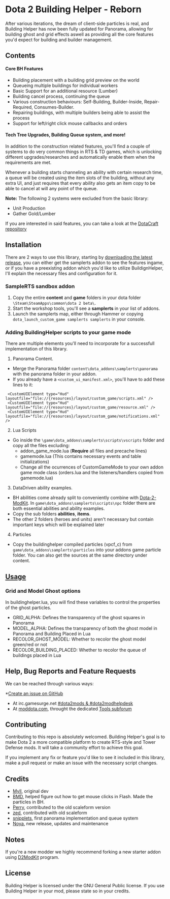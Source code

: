 # Dota 2 Building Helper - Reborn

After various iterations, the dream of client-side particles is real, and Building Helper has now been fully updated for Panorama, allowing for building ghost and grid effects aswell as providing all the core features you'd expect for building and builder management.

## Contents

#### Core BH Features

* Building placement with a building grid preview on the world
* Queueing multiple buildings for individual workers
* Basic Support for an additional resource (Lumber)
* Building cancel process, continuing the queue
* Various construction behaviours: Self-Building, Builder-Inside, Repair-Required, Consumes-Builder.
* Repairing buildings, with multiple builders being able to assist the process
* Support for left/right click mouse callbacks and orders

#### Tech Tree Upgrades, Building Queue system, and more!

In addition to the construction related features, you'll find a couple of systems to do very common things in RTS & TD games, which is unlocking different upgrades/researches and automatically enable them when the requirements are met. 

Whenever a building starts channeling an ability with certain research time, a queue will be created using the item slots of the building, without any extra UI, and just requires that every ability also gets an item copy to be able to cancel at will any point of the queue.

**Note:** The following 2 systems were excluded from the basic library:
- Unit Production
- Gather Gold/Lumber

If you are interested in said features, you can take a look at the [DotaCraft repository](https://github.com/MNoya/DotaCraft)

## Installation

There are 2 ways to use this library, starting by [downloading the latest release](https://github.com/stephenfournier/Dota-2-Building-Helper/releases), you can either get the samplerts addon to see the features ingame, or if you have a preexisting addon which you'd like to utilize BuildignHelper, I'll explain the necessary files and configuration for it.

### SampleRTS sandbox addon

1. Copy the entire **content** and **game** folders in your dota folder `\Steam\SteamApps\common\dota 2 beta\`.
2. Start the workshop tools, you'll see a **samplerts** in your list of addons.
3. Launch the samplerts map, either through Hammer or copying `dota_launch_custom_game samplerts samplerts` in your console.

### Adding BuildingHelper scripts to your game mode

There are multiple elements you'll need to incorporate for a successfull implementation of this library. 

1. Panorama Content.
  - Merge the Panorama folder `content\dota_addons\samplerts\panorama` with the panorama folder in your addon.
  - If you already have a `<custom_ui_manifest.xml>`, you'll have to add these lines to it:
  ```
   <CustomUIElement type="Hud" 	layoutfile="file://{resources}/layout/custom_game/scripts.xml" />
   <CustomUIElement type="Hud"  layoutfile="file://{resources}/layout/custom_game/resource.xml" />
   <CustomUIElement type="Hud"  layoutfile="file://{resources}/layout/custom_game/notifications.xml" />
  ```

2. Lua Scripts
  - Go inside the `\game\dota_addons\samplerts\scripts\vscripts` folder and copy all the files excluding:
    - addon_game_mode.lua (**Require** all files and precache lines)
    - gamemode.lua (This contains necessary events and table initializations)
    - Change all the ocurrences of CustomGameMode to your own addon game mode class (orders.lua and the listeners/handlers copied from gamemode.lua)

3. DataDriven ability examples.
  - BH abilities come already split to conveniently combine with [Dota-2-ModKit](https://github.com/stephenfournier/Dota-2-ModKit). In `game\dota_addons\samplerts\scripts\npc` folder there are both essential abilities and ability examples. 
  - Copy the sub folders **abilities**, **items**. 
  - The other 2 folders (heroes and units) aren't necessary but contain important keys which will be explained later
  
4. Particles
  - Copy the buildinghelper compiled particles (vpcf_c) from `game\dota_addons\samplerts\particles` into your addons game particle folder. You can also get the sources at the same directory under content.
 

## [Usage](https://github.com/stephenfournier/Dota-2-Building-Helper/wiki)

### Grid and Model Ghost options

In buildinghelper.lua, you will find these variables to control the properties of the ghost particles.

* GRID_ALPHA: Defines the transparency of the ghost squares in Panorama
* MODEL_ALPHA: Defines the transparency of both the ghost model in Panorama and Building Placed in Lua
* RECOLOR_GHOST_MODEL: Whether to recolor the ghost model green/red or not
* RECOLOR_BUILDING_PLACED: Whether to recolor the queue of buildings placed in Lua
  
## Help, Bug Reports and Feature Requests

We can be reached through various ways:

*[Create an issue on GitHub](https://github.com/Myll/Dota-2-Building-Helper/issues/new)
* At irc.gamesurge.net [#dota2mods & #dota2modhelpdesk](https://kiwiirc.com/client/irc.gamesurge.net/?#dota2mods,#dota2modhelpdesk)
* At [moddota.com](https://moddota.com/forums/), throught the dedicated [Tools subforum](https://moddota.com/forums/categories/tools)

## Contributing

Contributing to this repo is absolutely welcomed. Building Helper's goal is to make Dota 2 a more compatible platform to create RTS-style and Tower Defense mods. It will take a community effort to achieve this goal.

If you implement any fix or feature you'd like to see it included in this library, make a pull request or make an issue with the necessary script changes.

## Credits

* [Myll](https://github.com/stephenfournier), original dev
* [BMD](https://github.com/bmddota), helped figure out how to get mouse clicks in Flash. Made the particles in BH.
* [Perry](https://github.com/perryvw), contributed to the old scaleform version
* [zed](https://github.com/zedor), contributed with old scaleform
* [snipplets](https://github.com/snipplets/), first panorama implementation and queue system
* [Noya](https://github.com/MNoya), new release, updates and maintenance

## Notes

If you're a new modder we highly recommend forking a new starter addon using [D2ModKit](https://github.com/Myll/Dota-2-ModKit) program.

## License

Building Helper is licensed under the GNU General Public license. If you use Building Helper in your mod, please state so in your credits.
